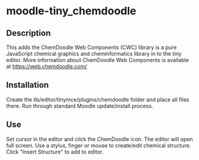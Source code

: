# moodle-tiny_chemdoodle

## Description
This adds the ChemDoodle Web Components (CWC) library is a pure JavaScript chemical graphics and cheminformatics library in to the tiny editor. More information about ChemDoodle Web Components is available at https://web.chemdoodle.com/

## Installation
Create the lib/editor/tinymce/plugins/chemdoodle folder and place all files there.
Run through standard Moodle update/install process.

## Use
Set cursor in the editor and click the ChemDoodle icon.  The editor will open full screen.  Use a stylus, finger or mouse to create/edit chemical structure. Click "Insert Structure" to add to editor.
